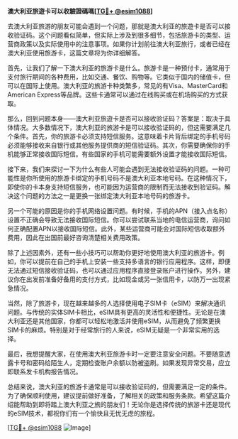 **澳大利亚旅遊卡可以收驗證碼嗎[[TG💪+ @esim1088](https://t.me/s/esim1088)]**

去澳大利亚旅游的朋友可能会遇到一个问题，那就是澳大利亚的旅遊卡是否可以接收验证码。这个问题看似简单，但实际上涉及到很多细节，包括旅游卡的类型、运营商政策以及实际使用中的注意事项。如果你计划前往澳大利亚旅行，或者已经在澳大利亚使用旅游卡，这篇文章将为你详细解答。

首先，让我们了解一下澳大利亚的旅游卡是什么。旅游卡是一种预付卡，通常用于支付旅行期间的各种费用，比如交通、餐饮、购物等。它类似于国内的储值卡，但可以在国际上使用。澳大利亚的旅游卡种类繁多，常见的有Visa、MasterCard和American Express等品牌。这些卡通常可以通过在线购买或在机场购买的方式获取。

那么，回到问题本身——澳大利亚旅遊卡是否可以接收验证码？答案是：取决于具体情况。大多数情况下，澳大利亚的旅游卡是可以接收验证码的，但这需要满足几个条件。首先，你的旅游卡必须支持短信服务。这意味着卡片背后绑定的手机号码必须能够接收来自银行或其他服务提供商的短信验证码。其次，你需要确保你的手机能够正常接收国际短信。有些国家的手机可能需要额外设置才能接收国际短信。

接下来，我们来探讨一下为什么有些人可能会遇到无法接收验证码的问题。一种可能性是你所使用的旅游卡绑定的手机号码不是澳大利亚本地号码。在这种情况下，即使你的卡本身支持短信服务，也可能因为运营商的限制而无法接收到验证码。解决这个问题的方法之一是更换一张绑定澳大利亚本地号码的旅游卡。

另一个可能的原因是你的手机网络设置问题。有时候，手机的APN（接入点名称）设置不正确会导致无法接收国际短信。你可以尝试联系当地的电信运营商，询问如何正确配置APN以接收国际短信。此外，某些运营商可能会对国际短信收取额外费用，因此在出国前最好咨询清楚相关费用政策。

除了上述因素外，还有一些小技巧可以帮助你更好地使用澳大利亚的旅游卡。例如，你可以提前在自己的手机上安装一些支持多语言的银行应用程序。这样，即便无法通过短信接收验证码，也可以通过应用程序直接登录账户进行操作。另外，建议你在出发前准备好备用的支付方式，比如现金或另一张信用卡，以防万一出现紧急情况。

当然，除了旅游卡，现在越来越多的人选择使用电子SIM卡（eSIM）来解决通讯问题。与传统的实体SIM卡相比，eSIM具有更高的灵活性和便捷性。无论是在澳大利亚还是其他国家，你都可以轻松地激活并使用eSIM，从而避免了频繁更换SIM卡的麻烦。特别是对于经常旅行的人来说，eSIM无疑是一个非常实用的选择。

最后，我想提醒大家，在使用澳大利亚旅游卡时一定要注意安全问题。不要随意透露卡号和密码给陌生人，定期检查账户余额以防被盗刷。如果发现异常交易，应立即联系发卡机构报告情况。

总结来说，澳大利亚的旅游卡通常是可以接收验证码的，但需要满足一定的条件。为了确保顺利使用，建议提前做好准备，了解相关的政策和服务条款。希望这篇介绍能帮助到即将踏上澳大利亚之旅的朋友们！无论你是选择传统的旅游卡还是现代的eSIM技术，都祝你们有一个愉快且无忧无虑的旅程。

[[TG💪+ @esim1088](https://t.me/s/esim1088) ![Image](https://i.postimg.cc/4NQfJmqS/Snipaste-2025-05-13-00-14-12.png)]